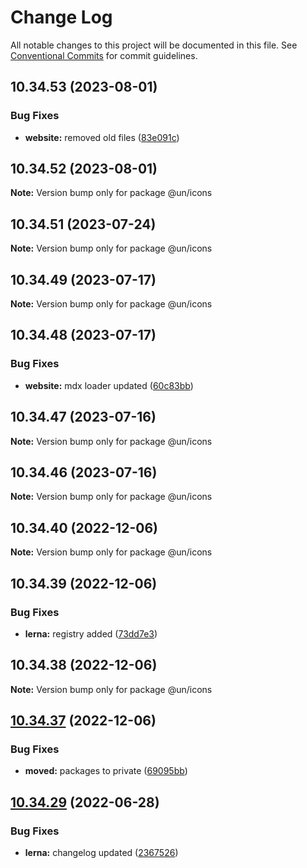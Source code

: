 # Change Log

All notable changes to this project will be documented in this file.
See [Conventional Commits](https://conventionalcommits.org) for commit guidelines.

## 10.34.53 (2023-08-01)


### Bug Fixes

* **website:** removed old files ([83e091c](https://github.com/carbon-design-system/carbon/commit/83e091c04153ac227dbad158e999cb4f247c58ce))





## 10.34.52 (2023-08-01)

**Note:** Version bump only for package @un/icons





## 10.34.51 (2023-07-24)

**Note:** Version bump only for package @un/icons





## 10.34.49 (2023-07-17)

**Note:** Version bump only for package @un/icons





## 10.34.48 (2023-07-17)


### Bug Fixes

* **website:** mdx loader updated ([60c83bb](https://github.com/carbon-design-system/carbon/commit/60c83bba74621ba5a93c9718bc49e4cdfbc807b6))





## 10.34.47 (2023-07-16)

**Note:** Version bump only for package @un/icons





## 10.34.46 (2023-07-16)

**Note:** Version bump only for package @un/icons





## 10.34.40 (2022-12-06)

**Note:** Version bump only for package @un/icons

## 10.34.39 (2022-12-06)

### Bug Fixes

- **lerna:** registry added ([73dd7e3](https://github.com/carbon-design-system/carbon/commit/73dd7e367e91bc1a372aa7e3f841f7f24a1b6934))

## 10.34.38 (2022-12-06)

**Note:** Version bump only for package @un/icons

## [10.34.37](https://github.com/carbon-design-system/carbon/compare/@un/icons@10.34.36...@un/icons@10.34.37) (2022-12-06)

### Bug Fixes

- **moved:** packages to private ([69095bb](https://github.com/carbon-design-system/carbon/commit/69095bb6ce7bdaf417a370ed73804d5493876999))

## [10.34.29](https://github.com/carbon-design-system/carbon/compare/@un/icons@10.34.28...@un/icons@10.34.29) (2022-06-28)

### Bug Fixes

- **lerna:** changelog updated ([2367526](https://github.com/carbon-design-system/carbon/commit/236752651f113088dc7bee3921e5c06213c1f72e))
